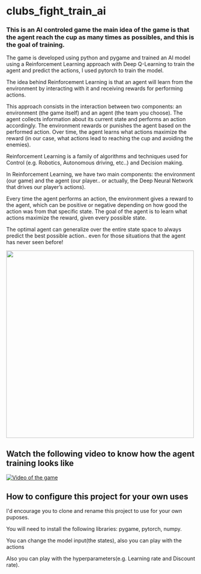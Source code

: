 # clubs_fight_train_ai

### This is an AI controled game the main idea of the game is that the agent reach the cup as many times as possibles, and this is the goal of training.

The game is developed using python and pygame and trained an AI model using a Reinforcement Learning approach with Deep Q-Learning to train the agent and predict the actions, I used pytorch to train the model.

The idea behind Reinforcement Learning is that an agent will learn from the environment by interacting with it and receiving rewards for performing actions.

This approach consists in the interaction between two components: an environment (the game itself) and an agent (the team you choose). The agent collects information about its current state and performs an action accordingly. The environment rewards or punishes the agent based on the performed action. Over time, the agent learns what actions maximize the reward (in our case, what actions lead to reaching the cup and avoiding the enemies).

Reinforcement Learning is a family of algorithms and techniques used for Control (e.g. Robotics, Autonomous driving, etc..) and Decision making.

In Reinforcement Learning, we have two main components: the environment (our game) and the agent (our player.. or actually, the Deep Neural Network that drives our player’s actions).

Every time the agent performs an action, the environment gives a reward to the agent, which can be positive or negative depending on how good the action was from that specific state. The goal of the agent is to learn what actions maximize the reward, given every possible state.

The optimal agent can generalize over the entire state space to always predict the best possible action.. even for those situations that the agent has never seen before!

<div>
<img src="https://github.com/user-attachments/assets/a3daf328-8265-4a42-b41a-7a18a4e68fae" width="500">
</div>

## Watch the following video to know how the agent training looks like

[![Video of the game](https://drive.google.com/file/d/1Tfib75YwAsYI64R6skg8s5h_6zzrsZnP/view?usp=sharing)](https://drive.google.com/file/d/1tbBhCZa89PlMtaVqPRm05CAIg_ib6GDv/view?usp=drive_link)


## How to configure this project for your own uses
I'd encourage you to clone and rename this project to use for your own puposes.

You will need to install the following libraries: pygame, pytorch, numpy.

You can change the model input(the states), also you can play with the actions

Also you can play with the hyperparameters(e.g. Learning rate and Discount rate).
